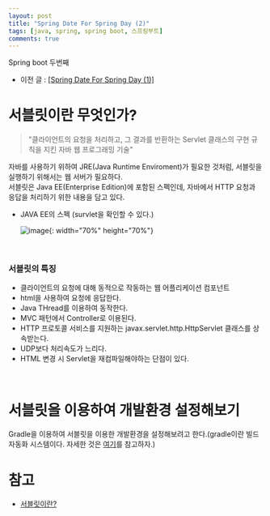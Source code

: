 ```yaml
---
layout: post
title: "Spring Date For Spring Day (2)"
tags: [java, spring, spring boot, 스프링부트]
comments: true
---
```


Spring boot 두번째<br>

- 이전 글 : [[Spring Date For Spring Day (1)]](https://bosl95.github.io/spring-date-for-spring-day/)

# 서블릿이란 무엇인가?

  > "클라이언트의 요청을 처리하고, 그 결과를 반환하는 Servlet 클래스의 구현 규칙을 지킨 자바 웹 프로그래밍 기술"
  
  
  자바를 사용하기 위하여 JRE(Java Runtime Enviroment)가 필요한 것처럼, 서블릿을 실행하기 위해서는 웹 서버가 필요하다.<br>
  서블릿은 Java EE(Enterprise Edition)에 포함된 스펙인데, 자바에서 HTTP 요청과 응답을 처리하기 위한 내용을 담고 있다.<br>

- JAVA EE의 스펙 (survlet을 확인할 수 있다.)

    ![image](https://user-images.githubusercontent.com/34594339/98806382-77c62e80-245c-11eb-9abb-ac6d3b4a0b29.png){: width="70%" height="70%"}
    
<br>

### 서블릿의 특징

- 클라이언트의 요청에 대해 동적으로 작동하는 웹 어플리케이션 컴포넌트
- html을 사용하여 요청에 응답한다.
- Java THread를 이용하여 동작한다.
- MVC 패턴에서 Controller로 이용된다.
- HTTP 프로토콜 서비스를 지원하는 javax.servlet.http.HttpServlet 클래스를 상속받는다.
- UDP보다 처리속도가 느리다.
- HTML 변경 시 Servlet을 재컴파일해야하는 단점이 있다.

<br>

# 서블릿을 이용하여 개발환경 설정해보기

Gradle을 이용하여 서블릿을 이용한 개발환경을 설정해보려고 한다.(gradle이란 빌드 자동화 시스템이다. 자세한 것은 [여기](https://okky.tistory.com/179)를 참고하자.)<br>



# 참고

- [서블릿이란?](https://mangkyu.tistory.com/14)
